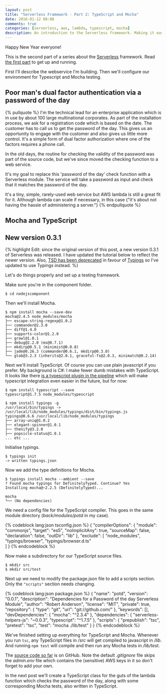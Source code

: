 ```yaml
---
layout: post
title: "Serverless Framework - Part 2: TypeScript and Mocha"
date: 2016-01-12 08:08
comments: true
categories: [serverless, aws, lambda, typescript, mocha]
description: An introduction to the Serverless framework. Making it easy to use Amazon Lambda to build highly scalable apps cheaply. Here we configure the project for Typescript and Mocha.
---
```



Happy New Year everyone! 

This is the second part of a series about the [Serverless](https://github.com/serverless/serverless) framework. Read [the first part](/serverless-framework-part-1-up-and-running/) to get up and running.

First I'll describe the webservice I'm building. Then we'll configure our environment for Typescript and Mocha testing.

## Poor man's dual factor authentication via a password of the day ##

{% pullquote %}
I'm the technical lead for an enterprise application which is in use by about 100 large multinational corporates. As part of the installation process, we ask for a registration code which is based on the date. The customer has to call us to get the password of the day. This gives us an opportunity to engage with the customer and also gives us little more control. It's a simple form of dual factor authorization where one of the factors requires a phone call. 

In the old days, the routine for checking the validity of the password was part of the source code, but we've since moved the checking function to a web service.

It's my goal to replace this 'password of the day' check function with a Serverless module. The service will take a password as input and check that it matches the password of the day.

It's a tiny, simple, rarely-used web service but AWS lambda is still a great fit for it. Although lambda can scale if necessary, in this case {"it's about not having the hassle of administering a server."}
{% endpullquote %}

## Mocha and TypeScript ##

## New version 0.3.1 ##
{% highlight Edit: since the original version of this post, a new version 0.3.1 of Serverless was released. I have updated the tutorial below to reflect the newer version. Also, [TSD has been deprecated](https://github.com/DefinitelyTyped/tsd/issues/269) in favour of [Typings](https://www.npmjs.com/package/typings) so I've updated to use Typings instead. %}

Let's do things properly and set up a testing framework.

Make sure you're in the component folder.
    
    $ cd nodejscomponent
    
Then we'll install Mocha.    

    $ npm install mocha --save-dev
    mocha@2.4.5 node_modules/mocha
    ├── escape-string-regexp@1.0.2
    ├── commander@2.3.0
    ├── diff@1.4.0
    ├── supports-color@1.2.0
    ├── growl@1.8.1
    ├── debug@2.2.0 (ms@0.7.1)
    ├── mkdirp@0.5.1 (minimist@0.0.8)
    ├── jade@0.26.3 (commander@0.6.1, mkdirp@0.3.0)
    └── glob@3.2.3 (inherits@2.0.1, graceful-fs@2.0.3, minimatch@0.2.14)

Next we'll install TypeScript. Of course you can use plain javascript if you prefer. My background is C#: I make fewer dumb mistakes with TypeScript. It looks like there [is a typescript plugin in the pipeline](https://github.com/serverless/serverless/issues/371) which will make typescript integration even easier in the future, but for now:

    $ npm install typescript --save
    typescript@1.7.5 node_modules/typescript
    
    $ npm install typings -g
    /usr/local/bin/typings -> /usr/local/lib/node_modules/typings/dist/bin/typings.js
    typings@0.6.6 /usr/local/lib/node_modules/typings
    ├── array-uniq@1.0.2
    ├── elegant-spinner@1.0.1
    ├── thenify@3.2.0
    ├── popsicle-status@1.0.1
    ... etc ...

Initialise typings.

    $ typings init
    -> written typings.json
    
Now we add the type definitions for Mocha.

    $ typings install mocha --ambient --save
    ? Found mocha typings for DefinitelyTyped. Continue? Yes
    Installing mocha@~2.2.5 (DefinitelyTyped)...

    mocha
    └── (No dependencies)
        
We need a config file for the TypeScript compiler. This goes in the same module directory (_back/modules/potd_ in my case).

{% codeblock lang:json tsconfig.json %}
{
    "compilerOptions": {
        "module": "commonjs",
        "target": "es5",
        "noImplicitAny": true,
        "sourceMap": false,
        "declaration": false,
        "outDir": "lib"
    },
    "exclude": [
        "node_modules",
        "typings/browser",
        "typings/browser.d.ts"    
    ]
}
{% endcodeblock %}

Now make a subdirectory for our TypeScript source files.

    $ mkdir src
    $ mkdir src/test
    
Next up we need to modify the package.json file to add a scripts section. Only the `"scripts"` section needs changing.

{% codeblock lang:json package.json %}
{
  "name": "potd",
  "version": "0.0.1",
  "description": "Dependencies for a Password of the day Serverless Module",
  "author": "Robert Anderson",
  "license": "MIT",
  "private": true,
  "repository": {
    "type": "git",
    "url": "git://github.com/"
  },
  "keywords": [],
  "devDependencies": {
    "mocha": "^2.3.4"
  },
  "dependencies": {
    "serverless-helpers-js": "~0.0.3",
    "typescript": "^1.7.5"
  },
  "scripts": {
    "prepublish": "tsc",
    "pretest": "tsc",
    "test": "mocha ./lib/test"
  }
}
{% endcodeblock %}

We've finished setting up everything for TypeScript and Mocha. Whenever you run `tsc`, any TypeScript files in _/src_ will get compiled to javascript in _/lib_. And running `npm test` will compile and then run any Mocha tests in _/lib/test_. 

The [source code so far](https://github.com/ZeroSharp/ServerlessPotd) is on GitHub. Note the default _.gitignore_ file skips the _admin.env_ file which contains the (sensitive) AWS keys in it so don't forget to add your own.

In the next post we'll create a TypeScript class for the guts of the lambda function which checks the password of the day, along with some corresponding Mocha tests, also written in TypeScript.
